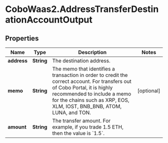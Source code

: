 # CoboWaas2.AddressTransferDestinationAccountOutput

## Properties

Name | Type | Description | Notes
------------ | ------------- | ------------- | -------------
**address** | **String** | The destination address. | 
**memo** | **String** | The memo that identifies a transaction in order to credit the correct account. For transfers out of Cobo Portal, it is highly recommended to include a memo for the chains such as XRP, EOS, XLM, IOST, BNB_BNB, ATOM, LUNA, and TON. | [optional] 
**amount** | **String** | The transfer amount. For example, if you trade 1.5 ETH, then the value is &#x60;1.5&#x60;.  | 


